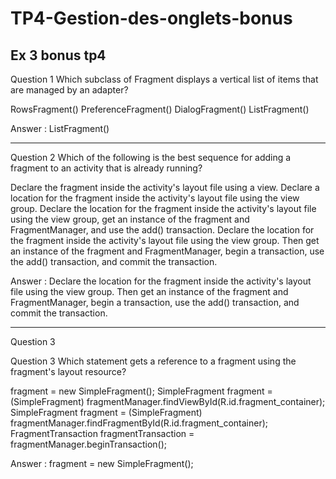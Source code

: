 # TP4-Gestion-des-onglets-bonus
Ex 3 bonus tp4
-----------------------

Question 1
Which subclass of Fragment displays a vertical list of items that are managed by an adapter?

RowsFragment()
PreferenceFragment()
DialogFragment()
ListFragment()

Answer : ListFragment()

-----------------------

Question 2
Which of the following is the best sequence for adding a fragment to an activity that is already running?

Declare the fragment inside the activity's layout file using a <fragment> view.
Declare a location for the fragment inside the activity's layout file using the <FrameLayout> view group.
Declare the location for the fragment inside the activity's layout file using the <FrameLayout> view group, get an instance of the fragment and FragmentManager, and use the add() transaction.
Declare the location for the fragment inside the activity's layout file using the <FrameLayout> view group. Then get an instance of the fragment and FragmentManager, begin a transaction, use the add() transaction, and commit the transaction.

Answer : 
Declare the location for the fragment inside the activity's layout file using the <FrameLayout> view group. Then get an instance of the fragment and FragmentManager, begin a transaction, use the add() transaction, and commit the transaction.

-----------------------

Question 3

Question 3
Which statement gets a reference to a fragment using the fragment's layout resource?

fragment = new SimpleFragment();
SimpleFragment fragment = (SimpleFragment) fragmentManager.findViewById(R.id.fragment_container);
SimpleFragment fragment = (SimpleFragment) fragmentManager.findFragmentById(R.id.fragment_container);
FragmentTransaction fragmentTransaction = fragmentManager.beginTransaction();

Answer :
fragment = new SimpleFragment();
